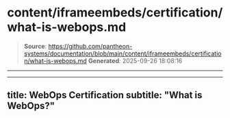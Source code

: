 # content/iframeembeds/certification/what-is-webops.md

> **Source**: https://github.com/pantheon-systems/documentation/blob/main/content/iframeembeds/certification/what-is-webops.md
> **Generated**: 2025-09-26 18:08:16

---

---
title: WebOps Certification
subtitle: "What is WebOps?"
---

<Partial file="certification-guide/what-is-webops.md" />
